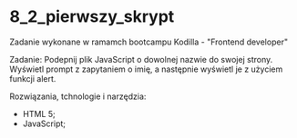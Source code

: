 # 8_2_pierwszy_skrypt

Zadanie wykonane w ramamch bootcampu Kodilla - "Frontend developer"

Zadanie: 
Podepnij plik JavaScript o dowolnej nazwie do swojej strony. Wyświetl prompt z zapytaniem o imię, a następnie wyświetl je z użyciem funkcji alert.

Rozwiązania, tchnologie i narzędzia:
- HTML 5;
- JavaScript;

